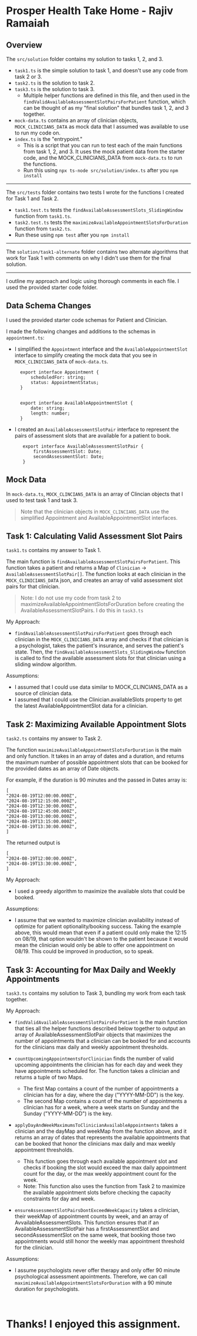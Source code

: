# Prosper Health Take Home - Rajiv Ramaiah

## Overview

The `src/solution` folder contains my solution to tasks 1, 2, and 3.

- `task1.ts` is the simple solution to task 1, and doesn't use any code from task 2 or 3.
- `task2.ts` is the solution to task 2.
- `task3.ts` is the solution to task 3.
  - Multiple helper functions are defined in this file, and then used in the `findValidAvailableAssessmentSlotPairsForPatient` function, which can be thought of as my "final solution" that bundles task 1, 2, and 3 together.
- `mock-data.ts` contains an array of clinician objects, `MOCK_CLINICIANS_DATA` as mock data that I assumed was available to use to run my code on.
- `index.ts` is the "entrypoint."
  - This is a script that you can run to test each of the main functions from task 1, 2, and 3. It uses the mock patient data from the starter code, and the MOCK_CLINICIANS_DATA from `mock-data.ts` to run the functions.
  - Run this using `npx ts-node src/solution/index.ts` after you `npm install`

---

The `src/tests` folder contains two tests I wrote for the functions I created for Task 1 and Task 2.

- `task1.test.ts` tests the `findAvailableAssessmentSlots_SlidingWindow` function from `task1.ts`.
- `task2.test.ts` tests the `maximizeAvailableAppointmentSlotsForDuration` function from `task2.ts`.
- Run these using `npm test` after you `npm install`

---

The `solution/task1-alternate` folder contains two alternate algorithms that work for Task 1 with comments on why I didn't use them for the final solution.

---

I outline my approach and logic using thorough comments in each file. I used the provided starter code folder.

## Data Schema Changes

I used the provided starter code schemas for Patient and Clinician. <br>

I made the following changes and additions to the schemas in `appointment.ts`:
<br>

- I simplified the `Appointment` interface and the `AvailableAppointmentSlot` interface to simplify creating the mock data that you see in `MOCK_CLINICIANS_DATA` of `mock-data.ts`.

        export interface Appointment {
            scheduledFor: string;
            status: AppointmentStatus;
        }


        export interface AvailableAppointmentSlot {
            date: string;
            length: number;
        }

- I created an `AvailableAssessmentSlotPair` interface to represent
  the pairs of assessment slots that are available for a patient to book.

         export interface AvailableAssessmentSlotPair {
             firstAssessmentSlot: Date;
             secondAssessmentSlot: Date;
         }

## Mock Data

In `mock-data.ts`, `MOCK_CLINCIANS_DATA` is an array of Clincian objects that I used to test task 1 and task 3.

> Note that the clinician objects in `MOCK_CLINCIANS_DATA` use the simplified Appointment and AvailableAppointmentSlot interfaces.

## Task 1: Calculating Valid Assessment Slot Pairs

`task1.ts` contains my answer to Task 1.

The main function is `findAvailableAssessmentSlotPairsForPatient`. This function takes a patient and returns a Map of `Clinician` -> `AvailableAssessmentSlotPair[]`. The function looks at each clinician in the `MOCK_CLINICIANS_DATA` json, and creates an array of valid assessment slot pairs for that clinician.

> Note: I do not use my code from task 2 to maximizeAvailableAppointmentSlotsForDuration before creating the AvailableAssessmentSlotPairs. I do this in `task3.ts`

My Approach:

- `findAvailableAssessmentSlotPairsForPatient` goes through each clinician in the `MOCK_CLINICIANS_DATA` array and checks if that clinician is a psychologist, takes the patient's insurance, and serves the patient's state.
  Then, the `findAvailableAssessmentSlots_SlidingWindow` function is called to find the available assessment slots for that clinician using a sliding window algorithm.

Assumptions:

- I assumed that I could use data similar to MOCK_CLINCIANS_DATA as a source of clinician data.
- I assumed that I could use the Clinician.availableSlots property to get the latest AvailableAppointmentSlot data for a clinician.

## Task 2: Maximizing Available Appointment Slots

`task2.ts` contains my answer to Task 2.

The function `maximizeAvailableAppointmentSlotsForDuration` is the main and only function. It takes in an array of dates and a duration, and returns the maximum number of possible appointment slots that can be booked for the provided dates as an array of Date objects.

For example, if the duration is 90 minutes and the passed in Dates array is:

    [
    "2024-08-19T12:00:00.000Z",
    "2024-08-19T12:15:00.000Z",
    "2024-08-19T12:30:00.000Z",
    "2024-08-19T12:45:00.000Z",
    "2024-08-19T13:00:00.000Z",
    "2024-08-19T13:15:00.000Z",
    "2024-08-19T13:30:00.000Z",
    ]

The returned output is

    [
    "2024-08-19T12:00:00.000Z",
    "2024-08-19T13:30:00.000Z",
    ]

My Approach:

- I used a greedy algorithm to maximize the available slots that could be booked.

Assumptions:

- I assume that we wanted to maximize clinician availability instead of optimize for patient optionality/booking success. Taking the example above, this would mean that even if a patient could only make the 12:15 on 08/19, that option wouldn't be shown to the patient because it would mean the clinician would only be able to offer one appointment on 08/19. This could be improved in production, so to speak.

## Task 3: Accounting for Max Daily and Weekly Appointments

`task3.ts` contains my solution to Task 3, bundling my work from each task together.

My Approach:

- `findValidAvailableAssessmentSlotPairsForPatient` is the main function that ties all the helper functions described below together to output an array of AvailableAssessmentSlotPair objects that maximizes the number of appointments that a clinician can be booked for and accounts for the clinicians max daily and weekly appointment thresholds.

- `countUpcomingAppointmentsForClinician` finds the number of valid upcoming appointments the clinician has for each day and week they have appointments scheduled for. The function takes a clinician and returns a tuple of two Maps.

  - The first Map contains a count of the number of appointments a clinician has for a day, where the day ("YYYY-MM-DD") is the key.
  - The second Map contains a count of the number of appointments a clinician has for a week, where a week starts on Sunday and the Sunday ("YYYY-MM-DD") is the key.

- `applyDayAndWeekMaximumsToClinicianAvailableAppointments` takes a clinician and the dayMap and weekMap from the function above, and it returns an array of dates that represents the available appointments that can be booked that honor the clinicians max daily and max weekly appointment thresholds.

  - This function goes through each available appointment slot and checks if booking the slot would exceed the max daily appointment count for the day, or the max weekly appointment count for the week.
  - Note: This function also uses the function from Task 2 to maximize the available appointment slots before checking the capacity constraints for day and week.

- `ensureAssessmentSlotPairsDontExceedWeekCapacity` takes a clinician, their weekMap of appointment counts by week, and an array of AvvailableAssessmentSlots. This function ensures that if an AvailableAssessmentSlotPair has a firstAssessmentSlot and secondAssessmentSlot on the same week, that booking those two appointments would still honor the weekly max appointment threshold for the clinician.

Assumptions:

- I assume psychologists never offer therapy and only offer 90 minute psychological assessment apointments. Therefore, we can call `maximizeAvailableAppointmentSlotsForDuration` with a 90 minute duration for psychologists.

<br>

# Thanks! I enjoyed this assignment.
